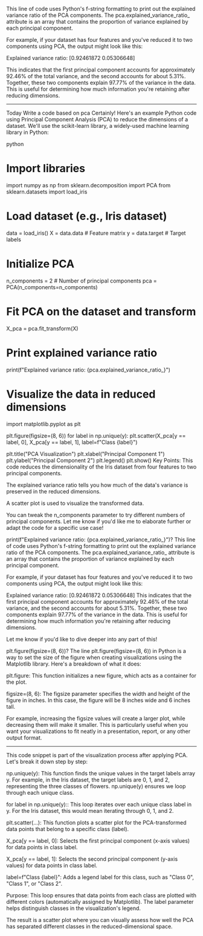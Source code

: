 This line of code uses Python's f-string formatting to print out the explained variance ratio of the PCA components. The pca.explained_variance_ratio_ attribute is an array that contains the proportion of variance explained by each principal component.

For example, if your dataset has four features and you've reduced it to two components using PCA, the output might look like this:

Explained variance ratio: [0.92461872 0.05306648]

This indicates that the first principal component accounts for approximately 92.46% of the total variance, and the second accounts for about 5.31%. Together, these two components explain 97.77% of the variance in the data. This is useful for determining how much information you're retaining after reducing dimensions.
*******************************************************************************************************
Today
Write a code based on pca
Certainly! Here's an example Python code using Principal Component Analysis (PCA) to reduce the dimensions of a dataset. We'll use the scikit-learn library, a widely-used machine learning library in Python:

python
# Import libraries
import numpy as np
from sklearn.decomposition import PCA
from sklearn.datasets import load_iris

# Load dataset (e.g., Iris dataset)
data = load_iris()
X = data.data  # Feature matrix
y = data.target  # Target labels

# Initialize PCA
n_components = 2  # Number of principal components
pca = PCA(n_components=n_components)

# Fit PCA on the dataset and transform
X_pca = pca.fit_transform(X)

# Print explained variance ratio
print(f"Explained variance ratio: {pca.explained_variance_ratio_}")

# Visualize the data in reduced dimensions
import matplotlib.pyplot as plt

plt.figure(figsize=(8, 6))
for label in np.unique(y):
    plt.scatter(X_pca[y == label, 0], X_pca[y == label, 1], label=f"Class {label}")

plt.title("PCA Visualization")
plt.xlabel("Principal Component 1")
plt.ylabel("Principal Component 2")
plt.legend()
plt.show()
Key Points:
This code reduces the dimensionality of the Iris dataset from four features to two principal components.

The explained variance ratio tells you how much of the data's variance is preserved in the reduced dimensions.

A scatter plot is used to visualize the transformed data.

You can tweak the n_components parameter to try different numbers of principal components. Let me know if you'd like me to elaborate further or adapt the code for a specific use case!

print(f"Explained variance ratio: {pca.explained_variance_ratio_}")?
This line of code uses Python's f-string formatting to print out the explained variance ratio of the PCA components. The pca.explained_variance_ratio_ attribute is an array that contains the proportion of variance explained by each principal component.

For example, if your dataset has four features and you've reduced it to two components using PCA, the output might look like this:

Explained variance ratio: [0.92461872 0.05306648]
This indicates that the first principal component accounts for approximately 92.46% of the total variance, and the second accounts for about 5.31%. Together, these two components explain 97.77% of the variance in the data. This is useful for determining how much information you're retaining after reducing dimensions.

Let me know if you'd like to dive deeper into any part of this!

plt.figure(figsize=(8, 6))?
The line plt.figure(figsize=(8, 6)) in Python is a way to set the size of the figure when creating visualizations using the Matplotlib library. Here's a breakdown of what it does:

plt.figure: This function initializes a new figure, which acts as a container for the plot.

figsize=(8, 6): The figsize parameter specifies the width and height of the figure in inches. In this case, the figure will be 8 inches wide and 6 inches tall.

For example, increasing the figsize values will create a larger plot, while decreasing them will make it smaller. This is particularly useful when you want your visualizations to fit neatly in a presentation, report, or any other output format.
****************************************************************************************************


This code snippet is part of the visualization process after applying PCA. Let's break it down step by step:

np.unique(y): This function finds the unique values in the target labels array y. For example, in the Iris dataset, the target labels are 0, 1, and 2, representing the three classes of flowers. np.unique(y) ensures we loop through each unique class.

for label in np.unique(y):: This loop iterates over each unique class label in y. For the Iris dataset, this would mean iterating through 0, 1, and 2.

plt.scatter(...): This function plots a scatter plot for the PCA-transformed data points that belong to a specific class (label).

X_pca[y == label, 0]: Selects the first principal component (x-axis values) for data points in class label.

X_pca[y == label, 1]: Selects the second principal component (y-axis values) for data points in class label.

label=f"Class {label}": Adds a legend label for this class, such as "Class 0", "Class 1", or "Class 2".

Purpose: This loop ensures that data points from each class are plotted with different colors (automatically assigned by Matplotlib). The label parameter helps distinguish classes in the visualization's legend.

The result is a scatter plot where you can visually assess how well the PCA has separated different classes in the reduced-dimensional space.
